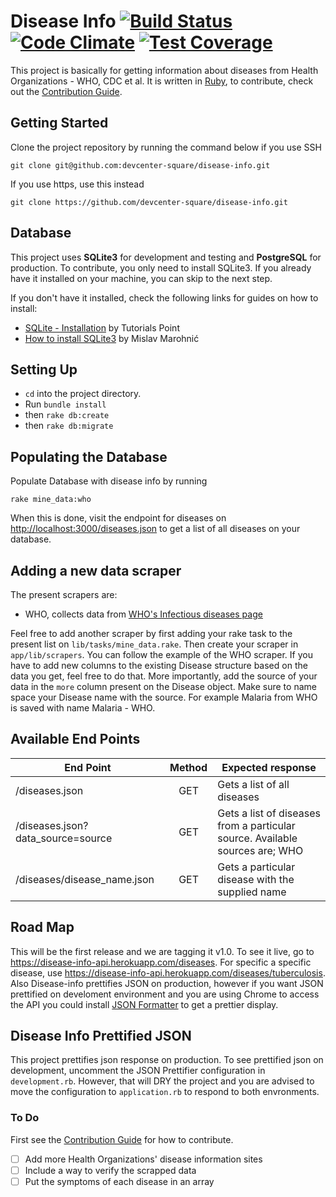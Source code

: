 # Disease Info [![Build Status](https://travis-ci.org/devcenter-square/disease-info.svg?branch=develop)](https://travis-ci.org/devcenter-square/disease-info) [![Code Climate](https://codeclimate.com/github/devcenter-square/disease-info/badges/gpa.svg)](https://codeclimate.com/github/devcenter-square/disease-info) [![Test Coverage](https://codeclimate.com/github/devcenter-square/disease-info/badges/coverage.svg)](https://codeclimate.com/github/devcenter-square/disease-info/coverage)

This project is basically for getting information about diseases from Health Organizations -  WHO, CDC et al. It is written in [Ruby](https://www.ruby-lang.org/en/), to contribute, check out the [Contribution Guide](https://github.com/devcenter-square/disease-info/blob/develop/CONTRIBUTING.md).

## Getting Started

Clone the project repository by running the command below if you use SSH

```git clone git@github.com:devcenter-square/disease-info.git```

If you use https, use this instead

```git clone https://github.com/devcenter-square/disease-info.git```

## Database

This project uses **SQLite3** for development and testing and **PostgreSQL** for production. To contribute, you only need to install SQLite3. If you already have it installed on your machine, you can skip to the next step.

If you don't have it installed, check the following links for guides on how to install:
- [SQLite - Installation](http://www.tutorialspoint.com/sqlite/sqlite_installation.htm) by Tutorials Point
- [How to install SQLite3](http://mislav.net/rails/install-sqlite3/) by Mislav Marohnić

## Setting Up

* `cd` into the project directory.
* Run `bundle install`
* then `rake db:create`
* then `rake db:migrate`

## Populating the Database

Populate Database with disease info by running

`rake mine_data:who`

When this is done, visit  the endpoint for diseases on [http://localhost:3000/diseases.json](http://localhost:3000/diseases.json) to get a list of all diseases on your database.

## Adding a new data scraper

The present scrapers are:

* WHO, collects data from [WHO's Infectious diseases page](http://www.who.int/topics/infectious_diseases/factsheets/en/)

Feel free to add another scraper by first adding your rake task to the present list on `lib/tasks/mine_data.rake`.
Then create your scraper in `app/lib/scrapers`. You can follow the example of the WHO scraper.
If you have to add new columns to the existing Disease structure based on the data you get, feel free to do that.
More importantly, add the source of your data in the `more` column present on the Disease object.
Make sure to name space your Disease name with the source. For example Malaria from WHO is saved with name Malaria - WHO.

## Available End Points

| End Point                          | Method      |  Expected response                                                             |
| ---------------------------------- |:-----------:|--------------------------------------------------------------------------------|
| /diseases.json                     |  GET        |  Gets a list of all diseases                                                   |
| /diseases.json?data_source=source  |  GET        |  Gets a list of diseases from a particular source. Available sources are; WHO  |
| /diseases/disease_name.json        |  GET        |  Gets a particular disease with the supplied name                              |

## Road Map
This will be the first release and we are tagging it v1.0. To see it live, go to https://disease-info-api.herokuapp.com/diseases. For specific a specific disease, use https://disease-info-api.herokuapp.com/diseases/tuberculosis. Also Disease-info prettifies JSON on production, however if you want JSON prettified on develoment environment and you are using Chrome to access the API you could install [JSON Formatter](https://chrome.google.com/webstore/detail/json-formatter/bcjindcccaagfpapjjmafapmmgkkhgoa?hl=en) to get a prettier display.

## Disease Info Prettified JSON
This project prettifies json response on production. To see prettified json on development, uncomment the JSON Prettifier configuration in `development.rb`. However, that will DRY the project and you are advised to move the configuration to `application.rb` to respond to both envronments.

### To Do
First see the [Contribution Guide](https://github.com/devcenter-square/disease-info/blob/develop/CONTRIBUTING.md) for how to contribute.
- [ ] Add more Health Organizations' disease information sites
- [ ] Include a way to verify the scrapped data
- [ ] Put the symptoms of each disease in an array
